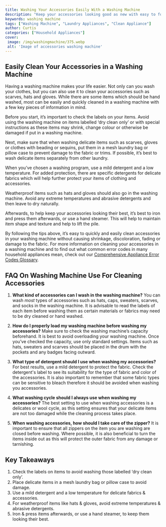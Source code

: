 ```yaml
---
title: Washing Your Accessories Easily With a Washing Machine
description: "Keep your accessories looking good as new with easy to follow instructions on how to wash them properly in your washing machine Learn tips and tricks on which settings to use and what to avoid for great results"
keywords: washing machine
tags: ["Washing Machine", "Laundry Appliances", "Clean Appliance"]
author: Curtis
categories: ["Household Appliances"]
cover: 
 image: /img/washingmachine/375.webp
 alt: 'Image of accessories washing machine'
---
```

## Easily Clean Your Accessories in a Washing Machine

Having a washing machine makes your life easier. Not only can you wash your clothes, but you can also use it to clean your accessories such as scarves, hats and gloves. While there are some items which should be hand washed, most can be easily and quickly cleaned in a washing machine with a few key pieces of information in mind.

Before you start, it’s important to check the labels on your items. Avoid using the washing machine on items labelled ‘dry clean only’ or with special instructions as these items may shrink, change colour or otherwise be damaged if put in a washing machine.

Next, make sure that when washing delicate items such as scarves, gloves or clothes with beading or sequins, put them in a mesh laundry bag or pillow case to prevent damage to the fabric or trims. If possible, it’s best to wash delicate items separately from other laundry.

When you’ve chosen a washing program, use a mild detergent and a low temperature. For added protection, there are specific detergents for delicate fabrics which will help further protect your items of clothing and accessories.

Weatherproof items such as hats and gloves should also go in the washing machine. Avoid any extreme temperatures and abrasive detergents and then leave to dry naturally.

Afterwards, to help keep your accessories looking their best, it’s best to iron and press them afterwards, or use a hand steamer. This will help to maintain item shape and texture and help to lift the pile.

By following the tips above, it’s easy to quickly and easily clean accessories in your washing machine without causing shrinkage, discoloration, fading or damage to the fabric. For more information on cleaning your accessories in a washing machine and to find out what common error codes in many household appliances mean, check out our [Comprehensive Appliance Error Codes Glossary](./error-codes/).

## FAQ On Washing Machine Use For Cleaning Accessories

1. **What kind of accessories can I wash in the washing machine?** You can wash *most* types of accessories such as hats, caps, sweaters, scarves, and socks in the washing machine. It is advisable to read the labels of each item before washing them as certain materials or fabrics may need to be dry cleaned or hand washed.

2. **How do I properly load my washing machine before washing my accessories?** Make sure to check the washing machine’s capacity beforehand. It is best to avoid overloading your washing machine. Once you’ve checked the capacity, use only standard settings. Items such as hats, sweaters and scarves should be placed in the drum with the pockets and any badges facing outward.

3. **What type of detergent should I use when washing my accessories?** For best results, use a mild detergent to protect the fabric. Check the detergent's label to see its suitability for the type of fabric and color of the accessories. It is also important to remember that some fabric types can be sensitive to bleach therefore it should be avoided when washing you accessories.

4. **What washing cycle should I always use when washing my accessories?** The best setting to use when washing accessories is a delicates or wool cycle, as this setting ensures that your delicate items are not too damaged while the cleaning process takes place.

5. **When washing accessories, how should I take care of the zipper?** It is important to ensure that all zippers on the item you are washing are closed before washing. Where possible, it is also beneficial to turn the items inside out as this will protect the outer fabric from any damage or tarnishing.

## Key Takeaways
1. Check the labels on items to avoid washing those labelled ‘dry clean only’.
2. Place delicate items in a mesh laundry bag or pillow case to avoid damage.
3. Use a mild detergent and a low temperature for delicate fabrics & accessories.
4. For weatherproof items like hats & gloves, avoid extreme temperatures & abrasive detergents.
5. Iron & press items afterwards, or use a hand steamer, to keep them looking their best.
